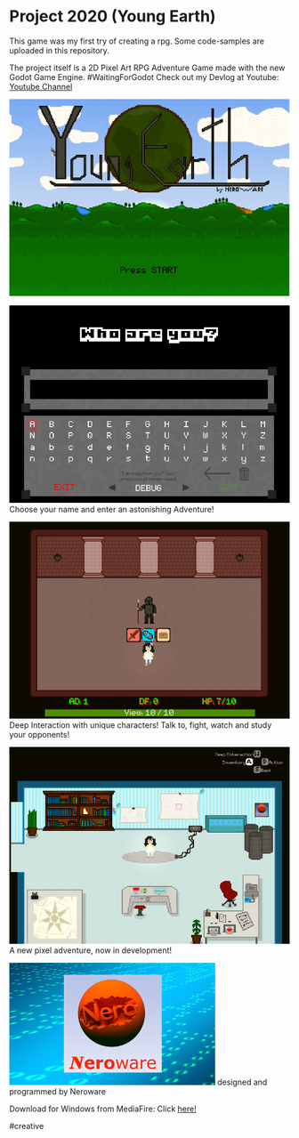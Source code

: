 # Project 2020 (Young Earth)

This game was my first try of creating a rpg. Some code-samples are uploaded in this repository.

The project itself is a 2D Pixel Art RPG Adventure Game made with the new Godot Game Engine. #WaitingForGodot
Check out my Devlog at Youtube:  [Youtube Channel](https://www.youtube.com/channel/UCPEsDMd9W6qJwaMhJhkUFAg)

![Title Screen](https://raw.githubusercontent.com/Neroware/Neroware-Project2020/master/png1_titlescreen.png)

![Choose a name!](https://raw.githubusercontent.com/Neroware/Neroware-Project2020/master/png2_login.png)
Choose your name and enter an astonishing Adventure!

![Fight the Guards](https://raw.githubusercontent.com/Neroware/Neroware-Project2020/master/png4_guard_interaction.png)
Deep Interaction with unique characters! Talk to, fight, watch and study your opponents!

![The Lab](https://raw.githubusercontent.com/Neroware/Neroware-Project2020/master/png3_lab.png)
A new pixel adventure, now in development!

![Neroware](https://raw.githubusercontent.com/Neroware/Neroware-Project2020/master/neroware_main_logo_small.png)
designed and programmed by Neroware

Download for Windows from MediaFire: Click [here!](http://www.mediafire.com/file/pqyl3ai4dzz7bkt/Neroware_Project2020_YE_Build_08_04_2018.zip)

#creative
